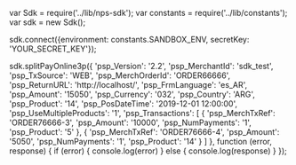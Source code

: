 var Sdk = require('../lib/nps-sdk');
var constants = require('../lib/constants');
var sdk = new Sdk();

sdk.connect({environment: constants.SANDBOX_ENV,
            secretKey: 'YOUR_SECRET_KEY'});

sdk.splitPayOnline3p({
    'psp_Version': '2.2',
    'psp_MerchantId': 'sdk_test',
    'psp_TxSource': 'WEB',
    'psp_MerchOrderId': 'ORDER66666',
    'psp_ReturnURL': 'http://localhost/',
    'psp_FrmLanguage': 'es_AR',
    'psp_Amount': '15050',
    'psp_Currency': '032',
    'psp_Country': 'ARG',
    'psp_Product': '14',
    'psp_PosDateTime': '2019-12-01 12:00:00',
    'psp_UseMultipleProducts': '1',
    'psp_Transactions': [
        {
            'psp_MerchTxRef': 'ORDER76666-3',
            'psp_Amount': '10000',
            'psp_NumPayments': '1',
            'psp_Product': '5'
        },
        {
            'psp_MerchTxRef': 'ORDER76666-4',
            'psp_Amount': '5050',
            'psp_NumPayments': '1',
            'psp_Product': '14'
        }
    ]
},
function (error, response) { 
    if (error) {
        console.log(error)
    } else { 
        console.log(response)
    }
});

